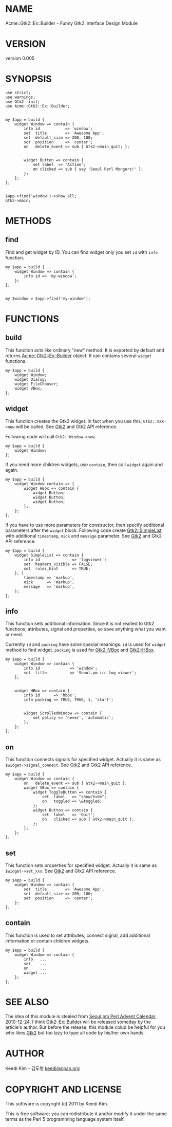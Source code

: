 # NAME

Acme::Gtk2::Ex::Builder - Funny Gtk2 Interface Design Module

# VERSION

version 0.005

# SYNOPSIS

    use strict;
    use warnings;
    use Gtk2 -init;
    use Acme::Gtk2::Ex::Builder;
    

    my $app = build {
        widget Window => contain {
            info id           => 'window';
            set  title        => 'Awesome App';
            set  default_size => 200, 100;
            set  position     => 'center';
            on   delete_event => sub { Gtk2->main_quit; };
    

            widget Button => contain {
                set label  => 'Action';
                on clicked => sub { say 'Seoul Perl Mongers!' };
            };
        };
    };
    

    $app->find('window')->show_all;
    Gtk2->main;

# METHODS

## find

Find and get widget by ID.
You can find widget only you set `id` with `info` function.

    my $app = build {
        widget Window => contain {
            info id => 'my-window';
        };
    };
    

    my $window = $app->find('my-window');

# FUNCTIONS

## build

This function acts like ordinary "new" method.
It is exported by default and returns [Acme::Gtk2::Ex::Builder](http://search.cpan.org/perldoc?Acme::Gtk2::Ex::Builder) object.
It can contains several `widget` functions.

    my $app = build {
        widget Window;
        widget Dialog;
        widget FileChooser;
        widget VBox;
    };

## widget

This function creates the Gtk2 widget.
In fact when you use this, `Gtk2::XXX->new` will be called.
See [Gtk2](http://search.cpan.org/perldoc?Gtk2) and Gtk2 API reference.

Following code will call `Gtk2::Window->new`.

    my $app = build {
        widget Window;
    };

If you need more children widgets,
use `contain`, then call `widget` again and again.

    my $app = build {
        widget Window contain => {
            widget HBox => contain {
                widget Button;
                widget Button;
                widget Button;
            };
        };
    };

If you have to use more parameters for constructor,
then specify additional parameters after the `widget` block.
Following code create [Gtk2::SimpleList](http://search.cpan.org/perldoc?Gtk2::SimpleList) with
additional `timestamp`, `nick` and `message` parameter.
See [Gtk2](http://search.cpan.org/perldoc?Gtk2) and Gtk2 API reference.

    my $app = build {
        widget SimpleList => contain {
            info id              => 'logviewer';
            set  headers_visible => FALSE;
            set  rules_hint      => TRUE;
        }, (
            timestamp => 'markup',
            nick      => 'markup',
            message   => 'markup',
        );
    };

## info

This function sets additional information.
Since it is not realted to Gtk2 functions,
attributes, signal and properties,
so save anything what you want or need.

Currently `id` and `packing` have some special meanings.
`id` is used for `widget` method to find widget.
`packing` is used for [Gtk2::VBox](http://search.cpan.org/perldoc?Gtk2::VBox) and [Gtk2::HBox](http://search.cpan.org/perldoc?Gtk2::HBox).

    my $app = build {
        widget Window => contain {
            info id             => 'window';
            set  title          => 'Seoul.pm irc log viewer';
        };
    

        widget HBox => contain {
            info id      => 'hbox';
            info packing => TRUE, TRUE, 1, 'start';
    

            widget ScrolledWindow => contain {
                set policy => 'never', 'automatic';
            };
        };
    };

## on

This function connects signals for specified widget.
Actually it is same as `$widget->signal_connect`.
See [Gtk2](http://search.cpan.org/perldoc?Gtk2) and Gtk2 API reference.

    my $app = build {
        widget Window => contain {
            on   delete_event => sub { Gtk2->main_quit };
            widget VBox => contain {
                widget ToggleButton => contain {
                    set  label   => "show/hide";
                    on   toggled => \&toggled;
                };
                widget Button => contain {
                    set  label   => 'Quit';
                    on   clicked => sub { Gtk2->main_quit };
                };
            };
        };
    };

## set

This function sets properties for specified widget.
Actually it is same as `$widget->set_xxx`.
See [Gtk2](http://search.cpan.org/perldoc?Gtk2) and Gtk2 API reference.

    my $app = build {
        widget Window => contain {
            set  title        => 'Awesome App';
            set  default_size => 200, 100;
            set  position     => 'center';
        };
    };

## contain

This function is used to set attributes,
connect signal, add additional information or
contain children widgets.

    my $app = build {
        widget Window => contain {
            info   ...
            set    ...
            on     ...
            widget ...
        };
    };

# SEE ALSO

The idea of this module is stealed from
[Seoul.pm Perl Advent Calendar, 2010-12-24](http://advent.perl.kr/2010-12-24.html).
I think [Gtk2::Ex::Builder](http://search.cpan.org/perldoc?Gtk2::Ex::Builder) will be released someday by the article's author.
But before the release, this module colud be helpful for you
who likes [Gtk2](http://search.cpan.org/perldoc?Gtk2) but too lazy to type all code by his/her own hands.

# AUTHOR

Keedi Kim - 김도형 <keedi@cpan.org>

# COPYRIGHT AND LICENSE

This software is copyright (c) 2011 by Keedi Kim.

This is free software; you can redistribute it and/or modify it under
the same terms as the Perl 5 programming language system itself.